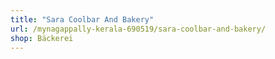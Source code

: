 ```yaml
---
title: "Sara Coolbar And Bakery"
url: /mynagappally-kerala-690519/sara-coolbar-and-bakery/
shop: Bäckerei
---
```

